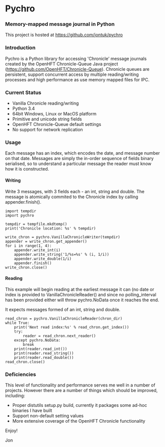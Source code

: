 # Pychro

### Memory-mapped message journal in Python

This project is hosted at <https://github.com/jontuk/pychro>

### Introduction

Pychro is a Python library for accessing 'Chronicle' message journals created by the OpenHFT Chronicle-Queue Java project 
(https://github.com/OpenHFT/Chronicle-Queue). Chronicle queues are persistent, support concurrent access by multiple
 reading/writing processes and high performance as use memory mapped files for IPC.

### Current Status

- Vanilla Chronicle reading/writing
- Python 3.4
- 64bit Windows, Linux or MacOS platform
- Primitive and unicode string fields
- OpenHFT Chronicle-Queue default settings
- No support for network replication

### Usage

Each message has an index, which encodes the date, and message number on that date.
Messages are simply the in-order sequence of fields binary serialised, so to understand a particular message
the reader must know how it is constructed. 

#### Writing

Write 3 messages, with 3 fields each - an int, string and double. The message is atomically commited to the Chronicle
index by calling appender.finish().

    import tempdir
    import pychro

    tempdir = tempfile.mkdtemp()
    print('Chronicle location: %s' % tempdir)

    write_chron = pychro.VanillaChronicleWriter(tempdir)
    appender = write_chron.get_appender()
    for i in range(1, 4):
        appender.write_int(i)
        appender.write_string('1/%s=%s' % (i, 1/i))
        appender.write_double(1/i)
        appender.finish()
    write_chron.close()
    
#### Reading

This example will begin reading at the earliest message it can (no date or index is provided to VanillaChronicleReader()
and since no polling_interval has been provided either will throw pychro.NoData once it reaches the end.

It expects messages formed of an int, string and double.

    read_chron = pychro.VanillaChronicleReader(chron_dir)
    while True:
        print('Next read index:%s' % read_chron.get_index())
        try:
            reader = read_chron.next_reader()
        except pychro.NoData:
            break
        print(reader.read_int())
        print(reader.read_string())
        print(reader.read_double())
    read_chron.close()



### Deficiencies

This level of functionality and performance serves me well in a number of projects. However there are a number of
 things which should be improved, including:
 
- Proper distutils setup.py build, currently it packages some ad-hoc binaries I have built
- Support non-default setting values
- More extensive coverage of the OpenHFT Chronicle functionality

Enjoy!

Jon
